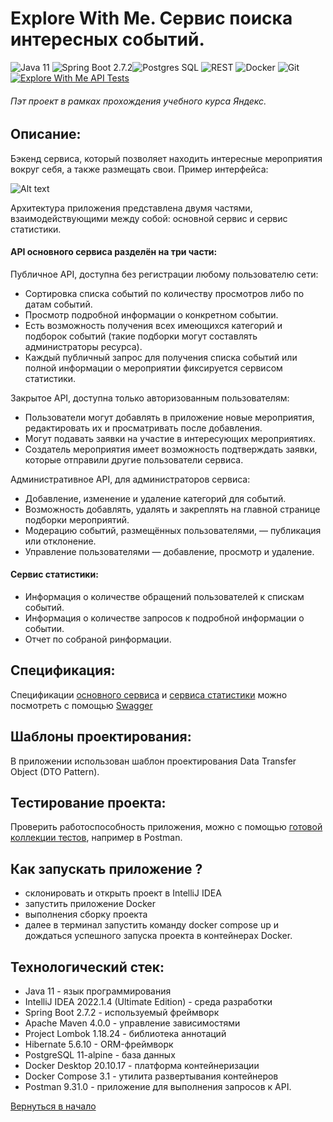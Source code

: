 # Explore With Me. Cервис поиска интересных событий.
![Java 11](https://img.shields.io/badge/-Java-green) ![Spring Boot 2.7.2 ](https://img.shields.io/badge/-Spring%20Boot-blue)![Postgres SQL](https://img.shields.io/badge/-Postgres%20SQL-brightgreen) ![REST](https://img.shields.io/badge/-REST-orange) ![Docker](https://badgen.net/badge/icon/docker?icon=docker&label) ![Git](https://badgen.net/badge/icon/github?icon=github&label)     [![Explore With Me API Tests](https://github.com/Gidrosliv/java-explore-with-me/actions/workflows/api-tests.yml/badge.svg)](https://github.com/Gidrosliv/java-explore-with-me/actions/workflows/api-tests.yml)
###### Пэт проект в рамках прохождения учебного курса Яндекс.



## Описание:

Бэкенд сервиса, который позволяет находить интересные мероприятия вокруг себя, а также размещать свои. Пример интерфейса:

![Alt text](https://github.com/devShurakov/java-Explore-With-Me/blob/main/WebInterfaceExample.png)

Архитектура приложения представлена двумя частями, взаимодействующими между собой: основной сервис и сервис статистики. 

#### API основного сервиса разделён на три части:

Публичное API, доступна без регистрации любому пользователю сети:
* Сортировка списка событий по количеству просмотров либо по датам событий.
* Просмотр подробной информации о конкретном событии.
* Есть возможность получения всех имеющихся категорий и подборок событий (такие подборки могут составлять администраторы ресурса).
* Каждый публичный запрос для получения списка событий или полной информации о мероприятии фиксируется сервисом статистики.

Закрытое API, доступна только авторизованным пользователям:
* Пользователи могут добавлять в приложение новые мероприятия, редактировать их и просматривать после добавления.
* Могут подавать заявки на участие в интересующих мероприятиях.
* Создатель мероприятия имеет возможность подтверждать заявки, которые отправили другие пользователи сервиса.

Административное API, для администраторов сервиса:
* Добавление, изменение и удаление категорий для событий.
* Возможность добавлять, удалять и закреплять на главной странице подборки мероприятий.
* Модерацию событий, размещённых пользователями, — публикация или отклонение.
* Управление пользователями — добавление, просмотр и удаление.

#### Сервис статистики:
* Информация о количестве обращений пользователей к спискам событий. 
* Информация о количестве запросов к подробной информации о событии. 
* Отчет по собраной ринформации.

## Спецификация:

Спецификации [основного сервиса](https://github.com/devShurakov/java-Explore-With-Me/blob/main/ewm-main-service-spec.json) и [сервиса статистики](https://github.com/devShurakov/java-Explore-With-Me/blob/main/ewm-stats-service-spec.json) можно посмотреть с помощью [Swagger](https://editor-next.swagger.io) 

## Шаблоны проектирования:

В приложении использован шаблон проектирования Data Transfer Object (DTO Pattern).

## Тестирование проекта:

Проверить работоспособность приложения, можно с помощью [готовой коллекции тестов](https://github.com/devShurakov/java-Explore-With-Me/tree/main/postman), например в Postman.

## Как запускать приложение ?

* склонировать и открыть проект в IntelliJ IDEA 
* запустить приложение Docker
* выполнения сборку проекта
* далее в терминал запустить команду docker compose up и дождаться успешного запуска проекта в контейнерах Docker.

##  Технологический стек:

- Java 11 - язык программирования 
- IntelliJ IDEA 2022.1.4 (Ultimate Edition) - среда разработки 
- Spring Boot 2.7.2 - используемый фреймворк 
- Apache Maven 4.0.0 - управление зависимостями 
- Project Lombok 1.18.24 - библиотека аннотаций 
- Hibernate 5.6.10 - ORM-фреймворк 
- PostgreSQL 11-alpine - база данных 
- Docker Desktop 20.10.17 - платформа контейнеризации 
- Docker Compose 3.1 - утилита развертывания контейнеров 
- Postman 9.31.0 - приложение для выполнения запросов к API.

[Вернуться в начало](#Explore-With-Me)
